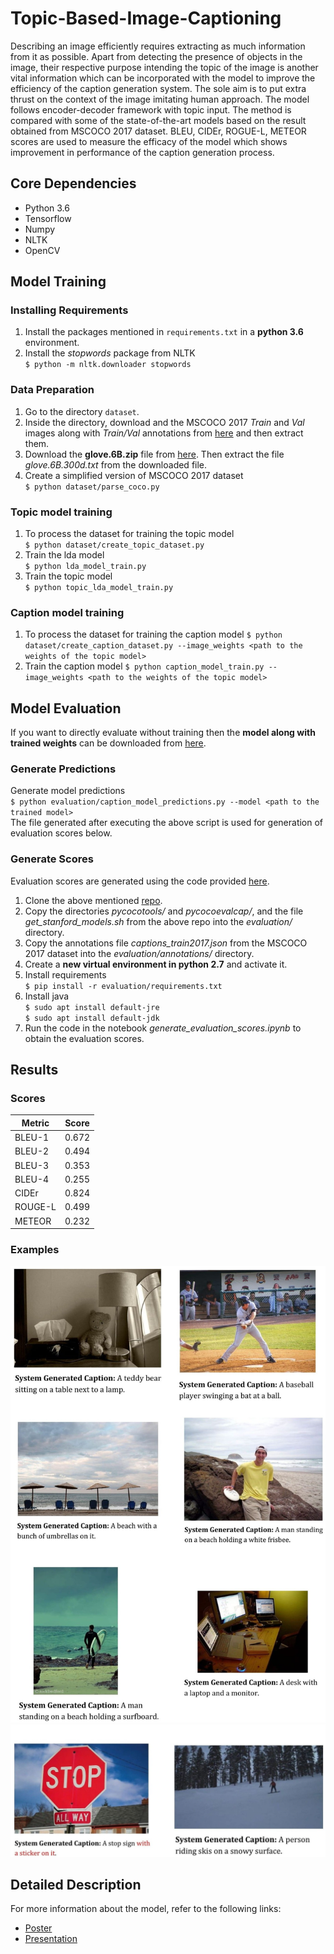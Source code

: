 # Topic-Based-Image-Captioning

Describing an image efficiently requires extracting as much information from it as possible. Apart from detecting the presence of objects in the image, their respective purpose intending the topic of the image is another vital information which can be incorporated with the model to improve the efficiency of the caption generation system. The sole aim is to put extra thrust on the context of the image imitating human approach. The model follows encoder-decoder framework with topic input. The method is compared with some of the state-of-the-art models based on the result obtained from MSCOCO 2017 dataset. BLEU, CIDEr, ROGUE-L, METEOR scores are used to measure the efficacy of the model which shows improvement in performance of the caption generation process.

## Core Dependencies

- Python 3.6
- Tensorflow
- Numpy
- NLTK
- OpenCV

## Model Training

### Installing Requirements

1. Install the packages mentioned in `requirements.txt` in a **python 3.6** environment.
2. Install the _stopwords_ package from NLTK  
   `$ python -m nltk.downloader stopwords`

### Data Preparation

1. Go to the directory `dataset`.
2. Inside the directory, download and the MSCOCO 2017 _Train_ and _Val_ images along with _Train/Val_ annotations from [here](http://cocodataset.org/#download) and then extract them.
3. Download the **glove.6B.zip** file from [here](https://nlp.stanford.edu/projects/glove/). Then extract the file _glove.6B.300d.txt_ from the downloaded file.
4. Create a simplified version of MSCOCO 2017 dataset  
   `$ python dataset/parse_coco.py`

### Topic model training

1. To process the dataset for training the topic model  
   `$ python dataset/create_topic_dataset.py`
2. Train the lda model  
   `$ python lda_model_train.py`
3. Train the topic model  
   `$ python topic_lda_model_train.py`

### Caption model training

1. To process the dataset for training the caption model
   `$ python dataset/create_caption_dataset.py --image_weights <path to the weights of the topic model>`
2. Train the caption model
   `$ python caption_model_train.py --image_weights <path to the weights of the topic model>`

## Model Evaluation

If you want to directly evaluate without training then the **model along with trained weights** can be downloaded from [here](https://drive.google.com/open?id=1VADZLqGUOVmvaSJ1g5RIYgOWtRFtu_wL).

### Generate Predictions

Generate model predictions  
`$ python evaluation/caption_model_predictions.py --model <path to the trained model>`  
The file generated after executing the above script is used for generation of evaluation scores below.

### Generate Scores

Evaluation scores are generated using the code provided [here](https://github.com/tylin/coco-caption).

1. Clone the above mentioned [repo](https://github.com/tylin/coco-caption).
2. Copy the directories _pycocotools/_ and _pycocoevalcap/_, and the file _get_stanford_models.sh_ from the above repo into the _evaluation/_ directory.
3. Copy the annotations file _captions_train2017.json_ from the MSCOCO 2017 dataset into the _evaluation/annotations/_ directory.
4. Create a **new virtual environment in python 2.7** and activate it.
5. Install requirements  
   `$ pip install -r evaluation/requirements.txt`
6. Install java  
    `$ sudo apt install default-jre`  
    `$ sudo apt install default-jdk`
7. Run the code in the notebook _generate_evaluation_scores.ipynb_ to obtain the evaluation scores.

## Results

### Scores

| Metric  | Score |
| ------- | ----- |
| BLEU-1  | 0.672 |
| BLEU-2  | 0.494 |
| BLEU-3  | 0.353 |
| BLEU-4  | 0.255 |
| CIDEr   | 0.824 |
| ROUGE-L | 0.499 |
| METEOR  | 0.232 |

### Examples

![example-1](images/1.jpg)
![example-2](images/2.jpg)

## Detailed Description

For more information about the model, refer to the following links:

- [Poster](https://drive.google.com/file/d/1odJeqj5EItknM5pVNxITA254OAXWix3c/view?usp=sharing)
- [Presentation](https://drive.google.com/open?id=1evzv-GfNHfksI_vcnUyBSKghP4m539yJ)
